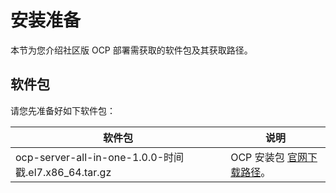 # 安装准备

本节为您介绍社区版 OCP 部署需获取的软件包及其获取路径。

## 软件包

请您先准备好如下软件包：

|                                                                              软件包                                                                               |                                                                                                                                                                                                                                  说明                                                                                                                                                                                                                                  |
|----------------------------------------------------------------------------------------------------------------------------------------------------------------|----------------------------------------------------------------------------------------------------------------------------------------------------------------------------------------------------------------------------------------------------------------------------------------------------------------------------------------------------------------------------------------------------------------------------------------------------------------------|
| ocp-server-all-in-one-1.0.0-时间戳.el7.x86_64.tar.gz  | OCP 安装包 [官网下载路径](https://open.oceanbase.com/softwareCenter/community)。                                              |
